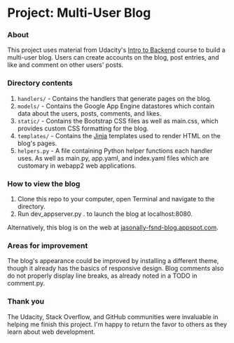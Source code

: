 # Project: Multi-User Blog

### About
This project uses material from Udacity's [Intro to Backend](https://www.udacity.com/course/intro-to-backend--ud171) course to build a multi-user blog. Users can create accounts on the blog, post entries, and like and comment on other users' posts.

### Directory contents
1. `handlers/` - Contains the handlers that generate pages on the blog.
2. `models/` - Contains the Google App Engine datastores which contain data about the users, posts, comments, and likes.
3. `static/` - Contains the Bootstrap CSS files as well as main.css, which provides custom CSS formatting for the blog.
4. `templates/` - Contains the [Jinja](http://jinja.pocoo.org/) templates used to render HTML on the blog's pages.
5. `helpers.py` - A file containing Python helper functions each handler uses.
As well as main.py, app.yaml, and index.yaml files which are customary in webapp2 web applications.

### How to view the blog
1. Clone this repo to your computer, open Terminal and navigate to the directory.
2. Run dev_appserver.py . to launch the blog at localhost:8080.

Alternatively, this blog is on the web at [jasonally-fsnd-blog.appspot.com](http://jasonally-fsnd-blog.appspot.com/).

### Areas for improvement
The blog's appearance could be improved by installing a different theme, though it already has the basics of responsive design. Blog comments also do not properly display line breaks, as already noted in a TODO in comment.py.

### Thank you
The Udacity, Stack Overflow, and GitHub communities were invaluable in helping me finish this project. I'm happy to return the favor to others as they learn about web development.
